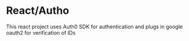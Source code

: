 # React/Autho
This react project uses Auth0 SDK for authentication and plugs in google oauth2 for verification of IDs
